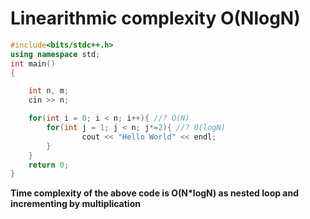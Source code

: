 # Linearithmic complexity O(NlogN)

```c++
#include<bits/stdc++.h>
using namespace std;
int main()
{

    int n, m;
    cin >> n;

    for(int i = 0; i < n; i++){ //? O(N)
        for(int j = 1; j < n; j*=2){ //? O(logN)
                cout << "Hello World" << endl;
        }
    }
    return 0;
}
```
**Time complexity of the above code is **O(N*logN)** as nested loop and incrementing by multiplication**